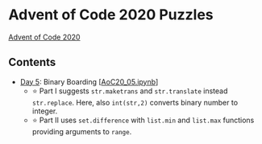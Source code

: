 # Advent of Code 2020 Puzzles 
[Advent of Code 2020](https://adventofcode.com/2020) 

## Contents 
- [Day 5](https://adventofcode.com/2020/day/5): Binary Boarding [[AoC20_05.ipynb](AoC20_05.ipynb)]
	- ⭐ Part I suggests `str.maketrans` and `str.translate` instead `str.replace`. Here, also `int(str,2)` converts binary number to integer.
	- ⭐ Part II uses `set.difference` with `list.min` and `list.max` functions providing arguments to `range`.
